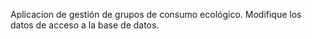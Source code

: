 Aplicacion de gestión de grupos de consumo ecológico.
Modifique los datos de acceso a la base de datos.

